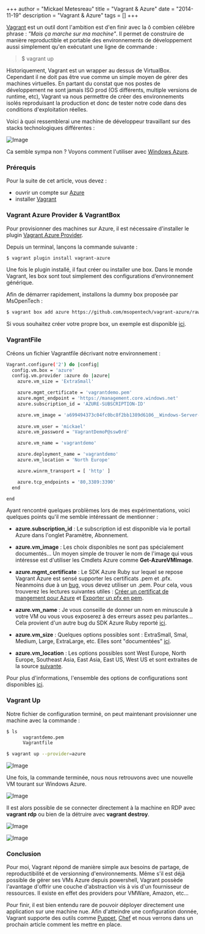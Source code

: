 +++
author = "Mickael Metesreau"
title = "Vagrant & Azure"
date = "2014-11-19"
description = "Vagrant & Azure"
tags = []
+++

[Vagrant](https://www.vagrantup.com/) est un outil dont l'ambition est d'en finir avec la ô combien célèbre phrase : *"Mais ça marche sur ma machine"*. Il permet de construire de manière reproductible et portable des environnements de développement aussi simplement qu'en exécutant une ligne de commande :

> $ vagrant up

Historiquement, Vagrant est un wrapper au dessus de VirtualBox. Cependant il ne doit pas être vue comme un simple moyen de gérer des machines virtuelles. En partant du constat que nos postes de développement ne sont jamais ISO prod (OS différents, multiple versions de runtime, etc), Vagrant va nous permettre de créer des environnements isolés reproduisant la production et donc de tester notre code dans des conditions d'exploitation réelles. 

Voici à quoi ressemblerai une machine de développeur travaillant sur des stacks technologiques différentes :

![Image](/images/posts/vagrant-et-azure/image5-1.PNG)

Ca semble sympa non ? Voyons comment l'utiliser avec [Windows Azure](http://azure.microsoft.com/fr-fr/).

### Prérequis 

Pour la suite de cet article, vous devez :

- ouvrir un compte sur [Azure](http://azure.microsoft.com/fr-fr/) 
- installer [Vagrant](https://www.vagrantup.com/downloads.html)

### Vagrant Azure Provider & VagrantBox

Pour provisionner des machines sur Azure, il est nécessaire d'installer le plugin [Vagrant Azure Provider](https://github.com/MSOpenTech/vagrant-azure).

Depuis un terminal, lançons la commande suivante :

``` bash
$ vagrant plugin install vagrant-azure
```

Une fois le plugin installé, il faut créer ou installer une box. Dans le monde Vagrant, les box sont tout simplement des configurations d’environnement générique. 

Afin de démarrer rapidement, installons la dummy box proposée par MsOpenTech :

``` bash
$ vagrant box add azure https://github.com/msopentech/vagrant-azure/raw/master/dummy.box
```

Si vous souhaitez créer votre propre box, un exemple est disponible [ici](https://github.com/MSOpenTech/vagrant-azure/tree/master/example_box).

### VagrantFile

Créons un fichier Vagrantfile décrivant notre environnement :

``` bash
Vagrant.configure('2') do |config|
  config.vm.box = 'azure'
  config.vm.provider :azure do |azure|
    azure.vm_size = 'ExtraSmall'

    azure.mgmt_certificate = 'vagrantdemo.pem'
    azure.mgmt_endpoint = 'https://management.core.windows.net'
    azure.subscription_id = 'AZURE-SUBSCRIPTION-ID'

    azure.vm_image = 'a699494373c04fc0bc8f2bb1389d6106__Windows-Server-2012-R2-201411.01-en.us-127GB.vhd'
 
    azure.vm_user = 'mickael' 
    azure.vm_password = 'VagrantDemoP@ssw0rd' 

    azure.vm_name = 'vagrantdemo'

    azure.deployment_name = 'vagrantdemo'
    azure.vm_location = 'North Europe'

    azure.winrm_transport = [ 'http' ] 

    azure.tcp_endpoints = '80,3389:3390' 
  end

end
```

Ayant rencontré quelques problèmes lors de mes expérimentations, voici quelques points qu'il me semble intéressant de mentionner :

- **azure.subscription_id** : Le subscription id est disponible via le portail Azure dans l'onglet Paramètre, Abonnement.

- **azure.vm_image** : Les choix disponibles ne sont pas spécialement documentés... Un moyen simple de trouver le nom de l'image qui vous intéresse est d'utiliser les Cmdlets Azure comme **Get-AzureVMImage**.

- **azure.mgmt_certificate** : Le SDK Azure Ruby sur lequel se repose Vagrant Azure est sensé supporter les certificats .pem et .pfx. Neanmoins due à un [bug](https://github.com/MSOpenTech/vagrant-azure/issues/25), vous devez utiliser un .pem. Pour cela, vous trouverez les lectures suivantes utiles : [Créer un certificat de mangement pour Azure](http://msdn.microsoft.com/en-us/library/azure/gg551722.aspx) et [Exporter un pfx en pem](http://help.globalscape.com/help/eft6-2/mergedprojects/eft/exporting_a_certificate_from_pfx_to_pem.htm).

- **azure.vm_name** : Je vous conseille de donner un nom en minuscule à votre VM ou vous vous exposerez à des erreurs assez peu parlantes... Cela provient d'un autre bug du SDK Azure Ruby reporté [ici](https://github.com/MSOpenTech/vagrant-azure/issues/11).

- **azure.vm_size** : Quelques options possibles sont : ExtraSmall, Smal, Medium, Large, ExtraLarge, etc. Elles sont "documentées" [ici](https://github.com/Azure/azure-sdk-for-ruby#virtual-machine-management).

- **azure.vm_location** : Les options possibles sont West Europe, North Europe, Southeast Asia, East Asia, East US, West US et sont extraites de la source [suivante](https://github.com/Azure/azure-sdk-for-ruby/blob/9d5f660043f7fc607d644bf1659efa8985ae5b2e/test/fixtures/list_locations.xml).

Pour plus d'informations, l'ensemble des options de configurations sont disponibles [ici](https://github.com/MSOpenTech/vagrant-azure#configuration).

### Vagrant Up

Notre fichier de configuration terminé, on peut maintenant provisionner une machine avec la commande :

``` bash
$ ls
      vagrantdemo.pem
      Vagrantfile

$ vagrant up --provider=azure
```

![Image](/images/posts/vagrant-et-azure/image1-2.PNG)

Une fois, la commande terminée, nous nous retrouvons avec une nouvelle VM tourant sur Windows Azure.

![Image](/images/posts/vagrant-et-azure/image2-1.PNG)

Il est alors possible de se connecter directement à la machine en RDP avec **vagrant rdp** ou bien de la détruire avec **vagrant destroy**.

![Image](/images/posts/vagrant-et-azure/image3-1.PNG)

![Image](/images/posts/vagrant-et-azure/image4-1.PNG)

### Conclusion

Pour moi, Vagrant répond de manière simple aux besoins de partage, de reproductibilité et de versionning d'environnements. Même s'il est déjà possible de gérer ses VMs Azure depuis powershell, Vagrant possède l'avantage d'offrir une couche d'abstraction vis à vis d'un fournisseur de ressources. Il existe en effet des providers pour VMWare, Amazon, etc...

Pour finir, il est bien entendu rare de pouvoir déployer directement une application sur une machine nue. Afin d'atteindre une configuration donnée, Vagrant supporte des outils comme [Puppet](http://puppetlabs.com/), [Chef](https://www.getchef.com/chef/) et nous verrons dans un prochain article comment les mettre en place.